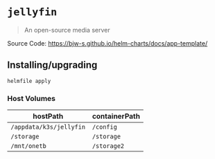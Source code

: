 # `jellyfin`

> An open-source media server

Source Code: https://bjw-s.github.io/helm-charts/docs/app-template/

## Installing/upgrading

```shell
helmfile apply
```

### Host Volumes

| hostPath                | containerPath |
| ----------------------- | ------------- |
| `/appdata/k3s/jellyfin` | `/config`     |
| `/storage`              | `/storage`    |
| `/mnt/onetb`            | `/storage2`   |
